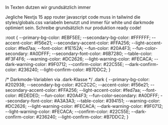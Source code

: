 In Texten dutzen wir grundsätzlich immer


Jegliche Nextjs 15 app router javascript code muss in tailwind die styles/globals.css variabeln benutzt und immer für white und darkmode optimiert sein.
Schreibe grundsätzlich nur produktion ready code!


:root {
    --primary-bg-color: #EBF5EE;
  --secondary-bg-color: #FFFFFF;
  --accent-color: #f56e21;
  --secondary-accent-color: #FFA256;
  --light-accent-color: #fed7aa;
  --font-color: #1E152A;
  --fun-color: #20A4F3;
  --fun-color-secondary: #A0DFFF;
  --secondary-font-color: #6B7280;
  --table-color: #F3F4F6;
  --warning-color: #DC2626;
  --light-warning-color: #FECACA;
  --dark-warning-color: #9F0712;
  --confirm-color: #22C55E;
  --dark-confirm-color: #236240;
  --light-confirm-color: #B7DDC2;
}

/* Darkmode-Variablen via .dark-Klasse */
.dark {
  --primary-bg-color: #202938;
  --secondary-bg-color: #2C2C2C;
  --accent-color: #f56e21;
  --secondary-accent-color: #FFA256;
  --light-accent-color: #fed7aa;
  --font-color: #EDEDED;
  --fun-color: #20A4F3;
  --fun-color-secondary: #A0DFFF;
  --secondary-font-color: #A3A3A3;
  --table-color: #394151;
  --warning-color: #DC2626;
  --light-warning-color: #FECACA;
  --dark-warning-color: #9F0712;
  --light-warning-color: #FECACA;
  --confirm-color: #22C55E;
  --dark-confirm-color: #236240;
  --light-confirm-color: #B7DDC2;
}